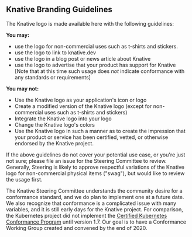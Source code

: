 ## Knative Branding Guidelines


The Knative logo is made available here with the following guidelines:

 **You may:**
 - use the logo for non-commercial uses such as t-shirts and stickers.
 - use the logo to link to knative.dev
 - use the logo in a blog post or news article about Knative
 - use the logo to advertise that your product has support for Knative [Note that at this time such usage does *not* indicate conformance with any standards or requirements]

**You may not:**

 - Use the Knative logo as your application's icon or logo
 - Create a modified version of the Knative logo (except for non-commercial uses such as t-shirts and stickers)
 - Integrate the Knative logo into your logo
 - Change the Knative logo's colors
 - Use the Knative logo in such a manner as to create the impression that your product or service has been certified, vetted, or otherwise endorsed by the Knative project.


If the above guidelines do not cover your potential use case, or you're just not sure; please file an issue for the Steering Committee to review. Generally, Steering is likely to approve respectful variations of the Knative logo for non-commercial physical items ("swag"), but would like to review the usage first.


The Knative Steering Committee understands the community desire for a conformance standard, and we do plan to implement one at a future date. We also recognize that conformance is a complicated issue with many variables, and it is still early days for the Knative project. For comparison, the Kubernetes project did not implement the [Certified Kubernetes Conformance Program](https://github.com/cncf/k8s-conformance) until version 1.7. Our goal is to have a Conformance Working Group created and convened by the end of 2020. 

